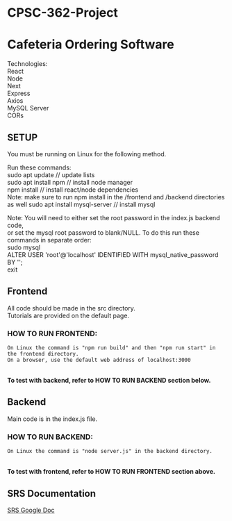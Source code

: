 # CPSC-362-Project
# Cafeteria Ordering Software

Technologies:\
React\
Node\
Next\
Express\
Axios\
MySQL Server\
CORs


## SETUP


You must be running on Linux for the following method.

Run these commands:\
	sudo apt update          // update lists\
	sudo apt install npm     // install node manager\
	npm install              // install react/node dependencies\
 		Note: make sure to run npm install in the /frontend and /backend directories as well
	sudo apt install mysql-server      // install mysql




 
Note: You will need to either set the root password in the index.js backend code,\
	  or set the mysql root password to blank/NULL. To do this run these commands in separate order:\
   sudo mysql\
   ALTER USER 'root'@'localhost' IDENTIFIED WITH mysql_native_password BY '';\
   exit



## Frontend


All code should be made in the src directory.\
Tutorials are provided on the default page.


### HOW TO RUN FRONTEND:

	On Linux the command is "npm run build" and then "npm run start" in the frontend directory.
	On a browser, use the default web address of localhost:3000
\
	**To test with backend, refer to HOW TO RUN BACKEND section below.**


## Backend


Main code is in the index.js file.


### HOW TO RUN BACKEND:

	On Linux the command is "node server.js" in the backend directory.
\
	**To test with frontend, refer to HOW TO RUN FRONTEND section above.**


## SRS Documentation
[SRS Google Doc](https://docs.google.com/document/d/1vHGxRGFeUjudUNqFsrj9UzxUwihta8cknSypmEp9GxA/edit?usp=sharing)
